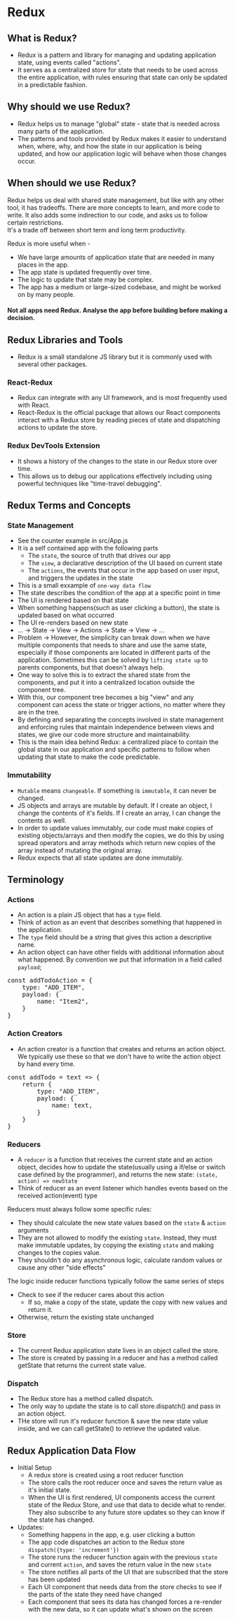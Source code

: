 # Redux

## What is Redux?
- Redux is a pattern and library for managing and updating application state, using events called "actions".
- It serves as a centralized store for state that needs to be used across the entire application, with rules ensuring that state can only be updated in a predictable fashion.

## Why should we use Redux?
- Redux helps us to manage "global" state - state that is needed across many parts of the application.
- The patterns and tools provided by Redux makes it easier to understand when, where, why, and how the state in our application is being updated, and how our application logic will behave when those changes occur.

## When should we use Redux?
Redux helps us deal with shared state management, but like with any other tool, it has tradeoffs.
There are more concepts to learn, and more code to write. It also adds some indirection to our code, and asks us to follow certain restrictions.  
It's a trade off between short term and long term productivity.

Redux is more useful when - 
- We have large amounts of application state that are needed in many places in the app.
- The app state is updated frequently over time.
- The logic to update that state may be complex.
- The app has a medium or large-sized codebase, and might be worked on by many people.

#### Not all apps need Redux. Analyse the app before building before making a decision.

## Redux Libraries and Tools
- Redux is a small standalone JS library but it is commonly used with several other packages.

### React-Redux
- Redux can integrate with any UI framework, and is most frequently used with React.
- React-Redux is the official package that allows our React components interact with a Redux store by reading pieces of state and dispatching actions to update the store.

### Redux DevTools Extension
- It shows a history of the changes to the state in our Redux store over time.
- This allows us to debug our applications effectively including using powerful techniques like "time-travel debugging".


## Redux Terms and Concepts

### State Management
- See the counter example in src/App.js
- It is a self contained app with the following parts 
    - The `state`, the source of truth that drives our app
    - The `view`, a declarative description of the UI based on current state
    - The `actions`, the events that occur in the app based on user input, and triggers the updates in the state
- This is a small exxample of `one-way data flow`
- The state describes the condition of the app at a specific point in time
- The UI is rendered based on that state
- When something happens(such as user clicking a button), the state is updated based on what occurred 
- The UI re-renders based on new state
- ... -> State -> View -> Actions -> State -> View -> ... 
- Problem -> However, the simplicity can break down when we have multiple components that needs to share and use the same state, especially if those components are located in different parts of the application. Sometimes this can be solved by `lifting state up` to parents components, but that doesn't always help.
- One way to solve this is to extract the shared state from the components, and put it into a centralized location outside the component tree.
- With this, our component tree becomes a big "view" and any component can acess the state or trigger actions, no matter where they are in the tree.
- By defining and separating the concepts involved in state management and enforcing rules that maintain independence between views and states, we give our code more structure and maintainability.
- This is the main idea behind Redux: a centralized place to contain the global state in our application and specific patterns to follow when updating that state to make the code predictable.

### Immutability
- `Mutable` means `changeable`. If something is `immutable`, it can never be changed.
- JS objects and arrays are mutable by default. If I create an object, I change the contents of it's fields. If I create an array, I can change the contents as well.
- In order to update values immutably, our code must make copies of existing objects/arrays and then modify the copies, we do this by using spread operators and array methods which return new copies of the array instead of mutating the original array.
- Redux expects that all state updates are done immutably.

## Terminology
### Actions
- An action is a plain JS object that has a `type` field. 
- Think of action as an event that describes something that happened in the application.
- The `type` field should be a string that gives this action a descriptive name.
- An action object can have other fields with additional information about what happened. By convention we put that information in a field called `payload`;
<pre>
const addTodoAction = {
    type: "ADD_ITEM",
    payload: {
        name: "Item2",
    }
}
</pre>

### Action Creators
- An action creator is a function that creates and returns an action object. We typically use these so that we don't have to write the action object by hand every time.
<pre>
const addTodo = text => {
    return {
        type: "ADD_ITEM",
        payload: {
            name: text,
        }
    }
}
</pre>

### Reducers
- A `reducer` is a function that receives the current state and an action object, decides how to update the state(usually using a if/else or switch case defined by the programmer), and returns the new state: `(state, action) => newState`
- Think of reducer as an event listener which handles events based on the received action(event) type

Reducers must always follow some specific rules:
- They should calculate the new state values based on the `state` & `action` arguments
- They are not allowed to modify the existing `state`. Instead, they must make immutable updates, by copying the existing `state` and making changes to the copies value.
- They shouldn't do any asynchronous logic, calculate random values or cause any other "side effects"  

The logic inside reducer functions typically follow the same series of steps
- Check to see if the reducer cares about this action
    - If so, make a copy of the state, update the copy with new values and return it.
- Otherwise, return the existing state unchanged

### Store
- The current Redux application state lives in an object called the store.
- The store is created by passing in a reducer and has a method called getState that returns the current state value.

### Dispatch
- The Redux store has a method called dispatch. 
- The only way to update the state is to call store.dispatch() and pass in an action object.
- THe store will run it's reducer function & save the new state value inside, and we can call getState() to retrieve the updated value.

## Redux Application Data Flow
- Initial Setup 
    - A redux store is created using a root reducer function
    - The store calls the root reducer once and saves the return value as it's initial state.
    - When the UI is first rendered, UI components access the current state of the Redux Store, and use that data to decide what to render. They also subscribe to any future store updates so they can know if the state has changed.
- Updates:
    - Something happens in the app, e.g. user clicking a button
    - The app code dispatches an action to the Redux store `dispatch({type: 'increment'})`
    - The store runs the reducer function again with the previous `state` and current `action`, and saves the return value in the new `state`
    - The store notifies all parts of the UI that are subscribed that the store has been updated
    - Each UI component that needs data from the store checks to see if the parts of the state they need have changed
    - Each component that sees its data has changed forces a re-render with the new data, so it can update what's shown on the screen
